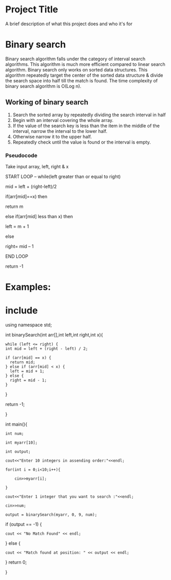 
# Project Title

A brief description of what this project does and who it's for

# Binary search

Binary search algorithm falls under the category of interval search algorithms. This algorithm is much more efficient compared to linear search algorithm. Binary search only works on sorted data structures. This algorithm repeatedly target the center of the sorted data structure & divide the search space into half till the match is found.
The time complexity of binary search algorithm is O(Log n).

## Working of binary search
1. Search the sorted array by repeatedly dividing the search interval in half
2. Begin with an interval covering the whole array.
3. If the value of the search key is less than the item in the middle of the interval, narrow the interval to the lower half.
4. Otherwise narrow it to the upper half.
5. Repeatedly check until the value is found or the interval is empty.
### Pseudocode
Take input array, left, right & x

START LOOP – while(left greater than or equal to right)

mid = left + (right-left)/2

if(arr[mid]==x) then

return m

else if(arr[mid] less than x) then

left = m + 1

else

right= mid – 1

END LOOP

return -1
# Examples:
# include<iostream>

using namespace std;


int binarySearch(int arr[],int left,int right,int x){
	
	while (left <= right) {
    int mid = left + (right - left) / 2;

    if (arr[mid] == x) {
      return mid;
    } else if (arr[mid] < x) {
      left = mid + 1;
    } else {
      right = mid - 1;
    }
  }

  return -1;

}

int main(){

	int num;

	int myarr[10];

	int output;

	cout<<"Enter 10 integers in assending order:"<<endl;

	for(int i = 0;i<10;i++){

		cin>>myarr[i];

	}
	
	cout<<"Enter 1 integer that you want to search :"<<endl;

	cin>>num;

	output = binarySearch(myarr, 0, 9, num);


  if (output == -1) {

    cout << "No Match Found" << endl;

  } else {

    cout << "Match found at position: " << output << endl;

  }
	return 0;

}

